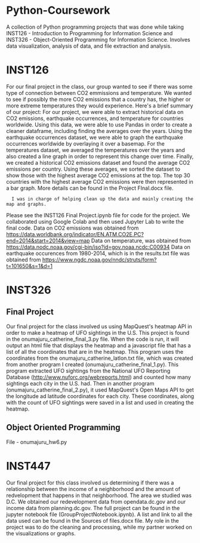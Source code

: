 # Python-Coursework
A collection of Python programming projects that was done while taking INST126 - Introduction to Programming for Information Science and INST326 - Object-Oriented Programming for Information Science. Involves data visualization, analysis of data, and file extraction and analysis.

# INST126
For our final project in the class, our group wanted to see if there was some type of connection between CO2 emmissions and temperature.
We wanted to see if possibly the more CO2 emissions that a country has, the higher or more extreme temperatures they would experience. 
Here's a brief summary of our project: 
      For our project, we were able to extract historical data on CO2 emissions, earthquake occurrences, and temperature for countries           worldwide. Using this data, we were able to use Pandas in order to create a cleaner dataframe, including finding the averages over         the years. Using the earthquake occurrences dataset, we were able to graph the earthquake occurrences worldwide by overlaying it           over a basemap. For the temperatures dataset, we averaged the temperatures over the years and also created a line graph in order to         represent this change over time. Finally, we created a historical CO2 emissions dataset and found the average CO2 emissions per             country. Using these averages, we sorted the dataset to show those with the highest average CO2 emissions at the top. The top 30           countries with the highest average CO2 emissions were then represented in a bar graph. More details can be found in the                     Project FInal.docx file. 
      
      I was in charge of helping clean up the data and mainly creating the map and graphs.
Please see the INST126 Final Project.ipynb file for code for the project. We collaborated using Google Colab and then used Jupyter Lab to write the final code.
Data on CO2 emissions was obtained from https://data.worldbank.org/indicator/EN.ATM.CO2E.PC?end=2014&start=2014&view=map 
Data on temperature, was obtained from https://data.nodc.noaa.gov/cgi-bin/iso?id=gov.noaa.ncdc:C00934 
Data on earthquake occurences from 1980-2014, which is in the results.txt file was obtained from https://www.ngdc.noaa.gov/nndc/struts/form?t=101650&s=1&d=1 

# INST326
## Final Project
Our final project for the class involved us using MapQuest's heatmap API in order to make a heatmap of UFO sightings in the U.S. This project is found in the onumajuru_catherine_final_3.py file. When the code is run, it will output an html file that displays the heatmap and a javascript file that has a list of all the coordinates that are in the heatmap. This program uses the coordinates from the onumajuru_catherine_latlon.txt file, which was created from another program I created (onumajuru_catherine_final_1.py). This program extracted UFO sightings from the National UFO Reporting Database (http://www.nuforc.org/webreports.html) and counted how many sightings each city in the U.S. had. Then in another program (onumajuru_catherine_final_2.py), it used MapQuest's Open Maps API to get the longitude ad latitude coordinates for each city. These coordinates, along with the count of UFO sightings were saved in a list and used in creating the heatmap. 
## Object Oriented Programming
File - onumajuru_hw6.py

# INST447
Our final project for this class involved us determining if there was a relationship between the income of a neighborhood and the amount of redvelopment that happens in that neighborhood. The area we studied was D.C. We obtained our redevelopment data from opendata.dc.gov and our income data from planning.dc.gov. The full project can be found in the jupyter notebook file (GroupProjectNotebook.ipynb). A list and link to all the data used can be found in the Sources of files.docx file. My role in the project was to do the cleaning and processing, while my partner worked on the visualizations or graphs. 
